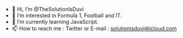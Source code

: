 - 👋 Hi, I’m @TheSolutionIsDuvi
- 👀 I’m interested in Formula 1, Football and IT.
- 🌱 I’m currently learning JavaScript.
- 📫 How to reach me : Twitter or E-mail : solutionisduvi@icloud.com

<!---
TheSolutionIsDuvi/TheSolutionIsDuvi is a ✨ special ✨ repository because its `README.md` (this file) appears on your GitHub profile.
You can click the Preview link to take a look at your changes.
--->
